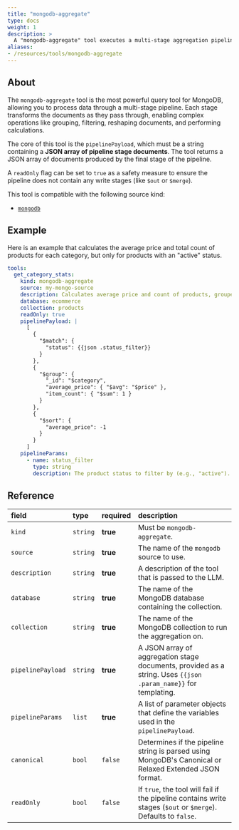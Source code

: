 ```yaml
---
title: "mongodb-aggregate"
type: docs
weight: 1
description: > 
  A "mongodb-aggregate" tool executes a multi-stage aggregation pipeline against a MongoDB collection.
aliases:
- /resources/tools/mongodb-aggregate
---
```


## About

The `mongodb-aggregate` tool is the most powerful query tool for MongoDB, allowing you to process data through a multi-stage pipeline. Each stage transforms the documents as they pass through, enabling complex operations like grouping, filtering, reshaping documents, and performing calculations.

The core of this tool is the `pipelinePayload`, which must be a string containing a **JSON array of pipeline stage documents**. The tool returns a JSON array of documents produced by the final stage of the pipeline.

A `readOnly` flag can be set to `true` as a safety measure to ensure the pipeline does not contain any write stages (like `$out` or `$merge`).

This tool is compatible with the following source kind:

* [`mongodb`](../../sources/mongodb.md)

## Example

Here is an example that calculates the average price and total count of products for each category, but only for products with an "active" status.

```yaml
tools:
  get_category_stats:
    kind: mongodb-aggregate
    source: my-mongo-source
    description: Calculates average price and count of products, grouped by category.
    database: ecommerce
    collection: products
    readOnly: true
    pipelinePayload: |
      [
        {
          "$match": {
            "status": {{json .status_filter}}
          }
        },
        {
          "$group": {
            "_id": "$category",
            "average_price": { "$avg": "$price" },
            "item_count": { "$sum": 1 }
          }
        },
        {
          "$sort": {
            "average_price": -1
          }
        }
      ]
    pipelineParams:
      - name: status_filter
        type: string
        description: The product status to filter by (e.g., "active").
```

## Reference

| **field**         | **type** | **required** | **description**                                                                                                |
|:------------------|:---------|:-------------|:---------------------------------------------------------------------------------------------------------------|
| `kind`            | `string` | **true**     | Must be `mongodb-aggregate`.                                                                                   |
| `source`          | `string` | **true**     | The name of the `mongodb` source to use.                                                                       |
| `description`     | `string` | **true**     | A description of the tool that is passed to the LLM.                                                           |
| `database`        | `string` | **true**     | The name of the MongoDB database containing the collection.                                                    |
| `collection`      | `string` | **true**     | The name of the MongoDB collection to run the aggregation on.                                                  |
| `pipelinePayload` | `string` | **true**     | A JSON array of aggregation stage documents, provided as a string. Uses `{{json .param_name}}` for templating. |
| `pipelineParams`  | `list`   | **true**     | A list of parameter objects that define the variables used in the `pipelinePayload`.                           |
| `canonical`       | `bool`   | `false`      | Determines if the pipeline string is parsed using MongoDB's Canonical or Relaxed Extended JSON format.         |
| `readOnly`        | `bool`   | `false`      | If `true`, the tool will fail if the pipeline contains write stages (`$out` or `$merge`). Defaults to `false`. |

